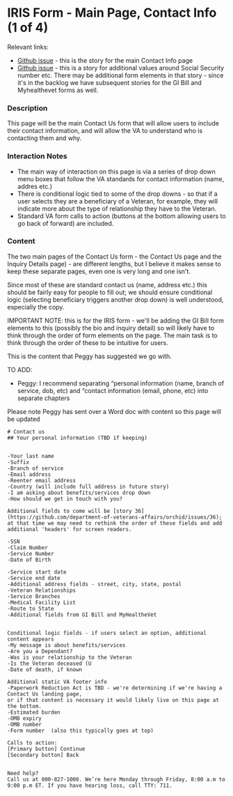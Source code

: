 # IRIS Form - Main Page, Contact Info (1 of 4)

Relevant links: 
- [Github issue](https://github.com/department-of-veterans-affairs/orchid/issues/68) - this is the story for the main Contact Info page
- [Github issue](https://github.com/department-of-veterans-affairs/orchid/issues/36) - this is a story for additional values around Social Security number etc.  There may be additional form elements in that story - since it's in the backlog we have subsequent stories for the GI Bill and Myhealthevet forms as well.

### Description
This page will be the main Contact Us form that will allow users to include their contact information, and will allow the VA to understand who is contacting them and why.

### Interaction Notes

- The main way of interaction on this page is via a series of drop down menu boxes that follow the VA standards for contact information (name, addres etc.)
- There is conditional logic tied to some of the drop downs - so that if a user selects they are a beneficiary of a Veteran, for example, they will indicate more about the type of relationship they have to the Veteran.
- Standard VA form calls to action (buttons at the bottom allowing users to go back of forward) are included.

### Content

The two main pages of the Contact Us form - the Contact Us page and the Inquiry Details page) - are different lengths, but I believe it makes sense to keep these separate pages, even one is very long and one isn't.  

Since most of these are standard contact us (name, address etc.) this should be fairly easy for people to fill out; we should ensure conditional logic (selecting beneficiary triggers another drop down) is well understood, especially the copy. 

IMPORTANT NOTE: this is for the IRIS form - we'll be adding the GI Bill form elements to this (possibly the bio and inquiry detail) so will likely have to think through the order of form elements on the page.  The main task is to think through the order of these to be intuitive for users.

This is the content that Peggy has suggested we go with.

TO ADD:
- Peggy: I recommend separating “personal information (name, branch of service, dob, etc) and “contact information (email, phone, etc) into separate chapters


Please note Peggy has sent over a Word doc with content so this page will be updated



```
# Contact us
## Your personal information (TBD if keeping)


-Your last name
-Suffix
-Branch of service
-Email address
-Reenter email address 
-Country (will include full address in future story)
-I am asking about benefits/services drop down
-How should we get in touch with you? 

Additional fields to come will be [story 36](https://github.com/department-of-veterans-affairs/orchid/issues/36); 
at that time we may need to rethink the order of these fields and add additional 'headers' for screen readers. 

-SSN
-Claim Number
-Service Number
-Date of Birth

-Service start date
-Service end date 
-Additional address fields - street, city, state, postal
-Veteran Relationships	
-Service Branches	
-Medical Facility List		
-Route to State
-Additional fields from GI Bill and MyHealtheVet


Conditional logic fields - if users select an option, additional content appears
-My message is about benefits/services 
-Are you a Dependant? 
-Was is your relationship to the Veteran 
-Is the Veteran deceased (U
-Date of death, if known 

Additional static VA footer info
-Paperwork Reduction Act is TBD - we're determining if we're having a Contact Us landing page, 
or if that content is necessary it would likely live on this page at the bottom.
-Estimated burden 
-OMB expiry 
-OMB number 
-Form number  (also this typically goes at top)

Calls to action:
[Primary button] Continue
[Secondary button] Back


Need help?
Call us at 800-827-1000. We’re here Monday through Friday, 8:00 a.m to 9:00 p.m ET. If you have hearing loss, call TTY: 711.



```
